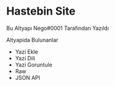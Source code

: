 # Hastebin Site


Bu Altyapı Nego#0001 Tarafından Yazıldı



Altyapida Bulunanlar

+ Yazi Ekle
+ Yazi Dili
+ Yazi Goruntule
+ Raw
+ JSON API